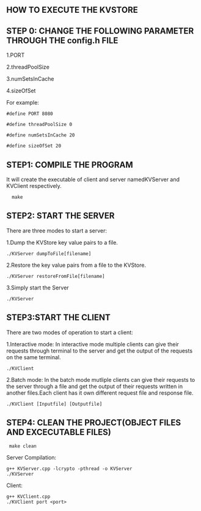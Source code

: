 HOW TO EXECUTE THE KVSTORE
------------

STEP 0: CHANGE THE FOLLOWING PARAMETER THROUGH THE config.h FILE
------

1.PORT 

2.threadPoolSize 

3.numSetsInCache 

4.sizeOfSet 


For example:

    #define PORT 8080

    #define threadPoolSize 0

    #define numSetsInCache 20

    #define sizeOfSet 20


STEP1: COMPILE 	THE PROGRAM 
---------

It will create the executable of client and server namedKVServer and KVClient respectively.

      make

STEP2: START THE SERVER
------

There are three modes to start a server:

1.Dump the KVStore key value pairs to a file.

    ./KVServer dumpToFile[filename]

2.Restore the key value pairs from a file to the KVStore.

    ./KVServer restoreFromFile[filename]

3.Simply start the Server 

    ./KVServer


STEP3:START THE CLIENT
---------------

There are two modes of operation to start a client:

1.Interactive mode: In interactive mode multiple clients can give their requests through terminal to
the server and get the output of the requests on the same terminal.

    ./KVClient

2.Batch mode: In the batch mode mutliple clients can give their requests to the server through a file
and get the output of their requests written in another files.Each client has it own different request file
and response file.

    ./KVClient [Inputfile] [Outputfile]


STEP4: CLEAN THE PROJECT(OBJECT FILES AND EXCECUTABLE FILES) 
----------

     make clean


Server Compilation:

    g++ KVServer.cpp -lcrypto -pthread -o KVServer
    ./KVServer

Client:

    g++ KVClient.cpp 
    ./KVClient port <port>
